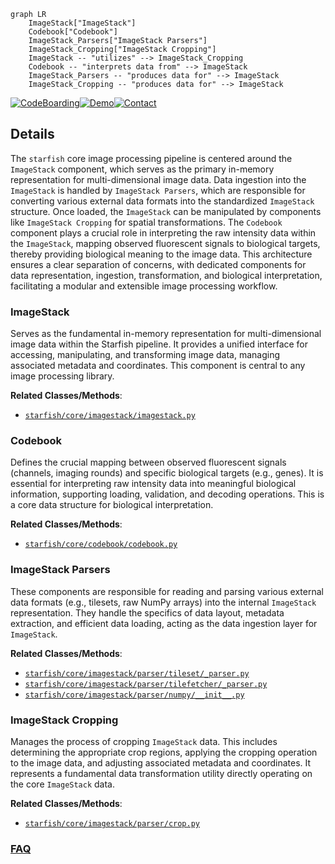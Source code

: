 ```mermaid
graph LR
    ImageStack["ImageStack"]
    Codebook["Codebook"]
    ImageStack_Parsers["ImageStack Parsers"]
    ImageStack_Cropping["ImageStack Cropping"]
    ImageStack -- "utilizes" --> ImageStack_Cropping
    Codebook -- "interprets data from" --> ImageStack
    ImageStack_Parsers -- "produces data for" --> ImageStack
    ImageStack_Cropping -- "produces data for" --> ImageStack
```

[![CodeBoarding](https://img.shields.io/badge/Generated%20by-CodeBoarding-9cf?style=flat-square)](https://github.com/CodeBoarding/CodeBoarding)[![Demo](https://img.shields.io/badge/Try%20our-Demo-blue?style=flat-square)](https://www.codeboarding.org/demo)[![Contact](https://img.shields.io/badge/Contact%20us%20-%20contact@codeboarding.org-lightgrey?style=flat-square)](mailto:contact@codeboarding.org)

## Details

The `starfish` core image processing pipeline is centered around the `ImageStack` component, which serves as the primary in-memory representation for multi-dimensional image data. Data ingestion into the `ImageStack` is handled by `ImageStack Parsers`, which are responsible for converting various external data formats into the standardized `ImageStack` structure. Once loaded, the `ImageStack` can be manipulated by components like `ImageStack Cropping` for spatial transformations. The `Codebook` component plays a crucial role in interpreting the raw intensity data within the `ImageStack`, mapping observed fluorescent signals to biological targets, thereby providing biological meaning to the image data. This architecture ensures a clear separation of concerns, with dedicated components for data representation, ingestion, transformation, and biological interpretation, facilitating a modular and extensible image processing workflow.

### ImageStack
Serves as the fundamental in-memory representation for multi-dimensional image data within the Starfish pipeline. It provides a unified interface for accessing, manipulating, and transforming image data, managing associated metadata and coordinates. This component is central to any image processing library.


**Related Classes/Methods**:

- <a href="https://github.com/spacetx/starfish/blob/master/starfish/core/imagestack/imagestack.py" target="_blank" rel="noopener noreferrer">`starfish/core/imagestack/imagestack.py`</a>


### Codebook
Defines the crucial mapping between observed fluorescent signals (channels, imaging rounds) and specific biological targets (e.g., genes). It is essential for interpreting raw intensity data into meaningful biological information, supporting loading, validation, and decoding operations. This is a core data structure for biological interpretation.


**Related Classes/Methods**:

- <a href="https://github.com/spacetx/starfish/blob/master/starfish/core/codebook/codebook.py" target="_blank" rel="noopener noreferrer">`starfish/core/codebook/codebook.py`</a>


### ImageStack Parsers
These components are responsible for reading and parsing various external data formats (e.g., tilesets, raw NumPy arrays) into the internal `ImageStack` representation. They handle the specifics of data layout, metadata extraction, and efficient data loading, acting as the data ingestion layer for `ImageStack`.


**Related Classes/Methods**:

- <a href="https://github.com/spacetx/starfish/blob/master/starfish/core/imagestack/parser/tileset/_parser.py" target="_blank" rel="noopener noreferrer">`starfish/core/imagestack/parser/tileset/_parser.py`</a>
- <a href="https://github.com/spacetx/starfish/blob/master/starfish/core/imagestack/parser/tilefetcher/_parser.py" target="_blank" rel="noopener noreferrer">`starfish/core/imagestack/parser/tilefetcher/_parser.py`</a>
- <a href="https://github.com/spacetx/starfish/blob/master/starfish/core/imagestack/parser/numpy/__init__.py" target="_blank" rel="noopener noreferrer">`starfish/core/imagestack/parser/numpy/__init__.py`</a>


### ImageStack Cropping
Manages the process of cropping `ImageStack` data. This includes determining the appropriate crop regions, applying the cropping operation to the image data, and adjusting associated metadata and coordinates. It represents a fundamental data transformation utility directly operating on the core `ImageStack` data.


**Related Classes/Methods**:

- <a href="https://github.com/spacetx/starfish/blob/master/starfish/core/imagestack/parser/crop.py" target="_blank" rel="noopener noreferrer">`starfish/core/imagestack/parser/crop.py`</a>




### [FAQ](https://github.com/CodeBoarding/GeneratedOnBoardings/tree/main?tab=readme-ov-file#faq)